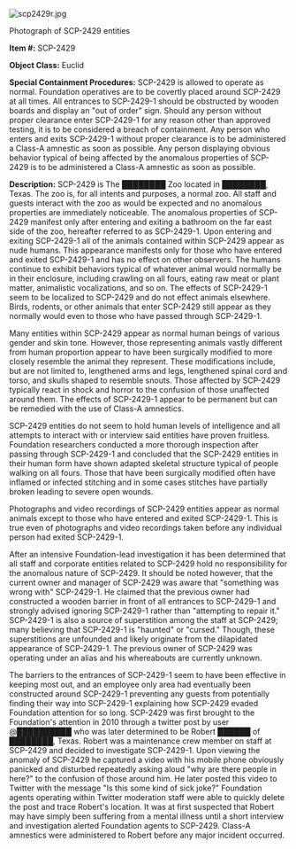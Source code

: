 ![scp2429r.jpg](http://scp-wiki.wdfiles.com/local--files/scp-2429/scp2429r.jpg)

Photograph of SCP-2429 entities

**Item #:** SCP-2429

**Object Class:** Euclid

**Special Containment Procedures:** SCP-2429 is allowed to operate as normal. Foundation operatives are to be covertly placed around SCP-2429 at all times. All entrances to SCP-2429-1 should be obstructed by wooden boards and display an "out of order" sign. Should any person without proper clearance enter SCP-2429-1 for any reason other than approved testing, it is to be considered a breach of containment. Any person who enters and exits SCP-2429-1 without proper clearance is to be administered a Class-A amnestic as soon as possible. Any person displaying obvious behavior typical of being affected by the anomalous properties of SCP-2429 is to be administered a Class-A amnestic as soon as possible.

**Description:** SCP-2429 is The ████████ Zoo located in ████████, Texas. The zoo is, for all intents and purposes, a normal zoo. All staff and guests interact with the zoo as would be expected and no anomalous properties are immediately noticeable. The anomalous properties of SCP-2429 manifest only after entering and exiting a bathroom on the far east side of the zoo, hereafter referred to as SCP-2429-1. Upon entering and exiting SCP-2429-1 all of the animals contained within SCP-2429 appear as nude humans. This appearance manifests only for those who have entered and exited SCP-2429-1 and has no effect on other observers. The humans continue to exhibit behaviors typical of whatever animal would normally be in their enclosure, including crawling on all fours, eating raw meat or plant matter, animalistic vocalizations, and so on. The effects of SCP-2429-1 seem to be localized to SCP-2429 and do not effect animals elsewhere. Birds, rodents, or other animals that enter SCP-2429 still appear as they normally would even to those who have passed through SCP-2429-1.

Many entities within SCP-2429 appear as normal human beings of various gender and skin tone. However, those representing animals vastly different from human proportion appear to have been surgically modified to more closely resemble the animal they represent. These modifications include, but are not limited to, lengthened arms and legs, lengthened spinal cord and torso, and skulls shaped to resemble snouts. Those affected by SCP-2429 typically react in shock and horror to the confusion of those unaffected around them. The effects of SCP-2429-1 appear to be permanent but can be remedied with the use of Class-A amnestics.

SCP-2429 entities do not seem to hold human levels of intelligence and all attempts to interact with or interview said entities have proven fruitless. Foundation researchers conducted a more thorough inspection after passing through SCP-2429-1 and concluded that the SCP-2429 entities in their human form have shown adapted skeletal structure typical of people walking on all fours. Those that have been surgically modified often have inflamed or infected stitching and in some cases stitches have partially broken leading to severe open wounds.

Photographs and video recordings of SCP-2429 entities appear as normal animals except to those who have entered and exited SCP-2429-1. This is true even of photographs and video recordings taken before any individual person had exited SCP-2429-1.

After an intensive Foundation-lead investigation it has been determined that all staff and corporate entities related to SCP-2429 hold no responsibility for the anomalous nature of SCP-2429. It should be noted however, that the current owner and manager of SCP-2429 was aware that "something was wrong with" SCP-2429-1. He claimed that the previous owner had constructed a wooden barrier in front of all entrances to SCP-2429-1 and strongly advised ignoring SCP-2429-1 rather than "attempting to repair it." SCP-2429-1 is also a source of superstition among the staff at SCP-2429; many believing that SCP-2429-1 is "haunted" or "cursed." Though, these superstitions are unfounded and likely originate from the dilapidated appearance of SCP-2429-1. The previous owner of SCP-2429 was operating under an alias and his whereabouts are currently unknown.

The barriers to the entrances of SCP-2429-1 seem to have been effective in keeping most out, and an employee only area had eventually been constructed around SCP-2429-1 preventing any guests from potentially finding their way into SCP-2429-1 explaining how SCP-2429 evaded Foundation attention for so long. SCP-2429 was first brought to the Foundation's attention in 2010 through a twitter post by user @██████████ who was later determined to be Robert ██████ of ████████, Texas. Robert was a maintenance crew member on staff at SCP-2429 and decided to investigate SCP-2429-1. Upon viewing the anomaly of SCP-2429 he captured a video with his mobile phone obviously panicked and disturbed repeatedly asking aloud "why are there people in here?" to the confusion of those around him. He later posted this video to Twitter with the message "Is this some kind of sick joke?" Foundation agents operating within Twitter moderation staff were able to quickly delete the post and trace Robert's location. It was at first suspected that Robert may have simply been suffering from a mental illness until a short interview and investigation alerted Foundation agents to SCP-2429. Class-A amnestics were administered to Robert before any major incident occurred.